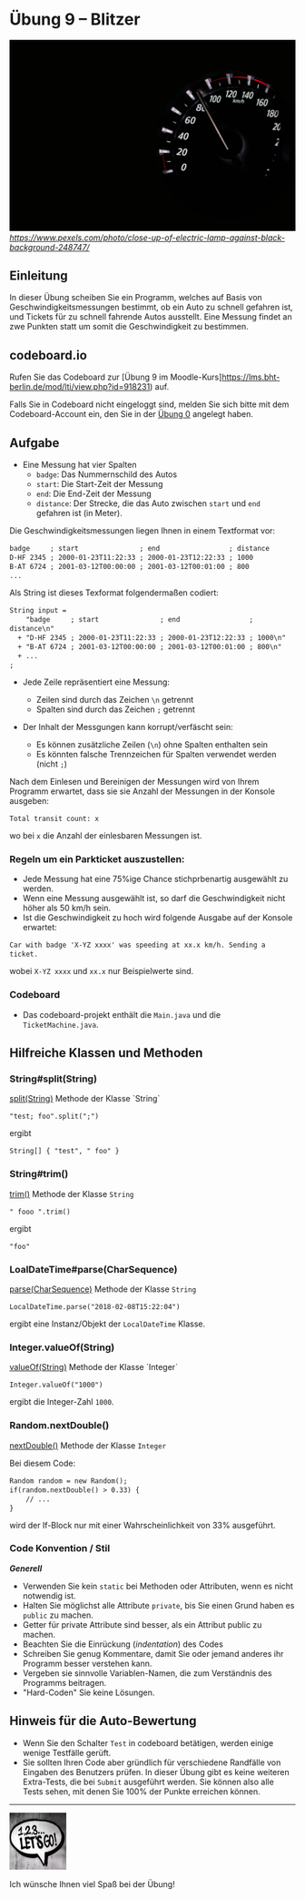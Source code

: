 # Übung 9 – Blitzer

![Photo by Pixabay](pexels-pixabay-248747.jpg)
 *https://www.pexels.com/photo/close-up-of-electric-lamp-against-black-background-248747/*

## Einleitung

In dieser Übung scheiben Sie ein Programm, welches auf Basis von Geschwindigkeitsmessungen bestimmt, ob ein Auto zu schnell gefahren ist, und Tickets für zu schnell fahrende Autos ausstellt. Eine Messung findet an zwe Punkten statt um somit die Geschwindigkeit zu bestimmen.

## codeboard.io 

Rufen Sie das Codeboard zur [Übung 9 im Moodle-Kurs]https://lms.bht-berlin.de/mod/lti/view.php?id=918231) auf. 

Falls Sie in Codeboard nicht eingeloggt sind, melden Sie sich bitte mit dem Codeboard-Account ein, den Sie in der [Übung 0](../bht_pr1_submission_00/README.md) angelegt haben.

## Aufgabe

* Eine Messung hat vier Spalten
  * `badge`: Das Nummernschild des Autos
  * `start`: Die Start-Zeit der Messung
  * `end`:   Die End-Zeit der Messung
  * `distance`: Der Strecke, die das Auto zwischen `start` und `end` gefahren ist (in Meter).

Die Geschwindigkeitsmessungen liegen Ihnen in einem Textformat vor:

```
badge     ; start               ; end                 ; distance
D-HF 2345 ; 2000-01-23T11:22:33 ; 2000-01-23T12:22:33 ; 1000
B-AT 6724 ; 2001-03-12T00:00:00 ; 2001-03-12T00:01:00 ; 800
...
```

Als String ist dieses Texformat folgendermaßen codiert:

```
String input = 
    "badge     ; start               ; end                 ; distance\n"
  + "D-HF 2345 ; 2000-01-23T11:22:33 ; 2000-01-23T12:22:33 ; 1000\n"
  + "B-AT 6724 ; 2001-03-12T00:00:00 ; 2001-03-12T00:01:00 ; 800\n"
  + ...
;
```

* Jede Zeile repräsentiert eine Messung:
  * Zeilen sind durch das Zeichen `\n` getrennt
  * Spalten sind durch das Zeichen `;` getrennt

* Der Inhalt der Messgungen kann korrupt/verfäscht sein:
  * Es können zusätzliche Zeilen (`\n`) ohne Spalten enthalten sein
  * Es könnten falsche Trennzeichen für Spalten verwendet werden (nicht `;`) 

Nach dem Einlesen und Bereinigen der Messungen wird von Ihrem Programm erwartet, dass sie sie Anzahl der Messungen in der Konsole ausgeben:

```
Total transit count: x
```

wo bei `x` die Anzahl der einlesbaren Messungen ist.

### Regeln um ein Parkticket auszustellen:
* Jede Messung hat eine 75%ige Chance stichprbenartig ausgewählt zu werden.
* Wenn eine Messung ausgewählt ist, so darf die Geschwindigkeit nicht höher als 50 km/h sein.
* Ist die Geschwindigkeit zu hoch wird folgende Ausgabe auf der Konsole erwartet:

```
Car with badge 'X-YZ xxxx' was speeding at xx.x km/h. Sending a ticket.
```

wobei `X-YZ xxxx` und `xx.x` nur Beispielwerte sind.


### Codeboard

* Das codeboard-projekt enthält die `Main.java` und die `TicketMachine.java`.


## Hilfreiche Klassen und Methoden

### String#split(String)
[split(String)](https://docs.oracle.com/javase/7/docs/api/java/lang/String.html#split(java.lang.String)) Methode der Klasse `String`

```
"test; foo".split(";")
``` 
ergibt
```
String[] { "test", " foo" }
```

### String#trim()
[trim()](https://docs.oracle.com/javase/7/docs/api/java/lang/String.html#trim()) Methode der Klasse `String`

```
" fooo ".trim() 
```
ergibt
```
"foo"
```

### LoalDateTime#parse(CharSequence)

[parse(CharSequence)](https://docs.oracle.com/javase/8/docs/api/java/time/LocalDateTime.html#parse-java.lang.CharSequence-) Methode der Klasse `String`

```
LocalDateTime.parse("2018-02-08T15:22:04")
```
ergibt eine Instanz/Objekt der `LocalDateTime` Klasse.

### Integer.valueOf(String)
[valueOf(String)](https://docs.oracle.com/javase/7/docs/api/java/lang/Integer.html#valueOf(java.lang.String)) Methode der Klasse `Integer`

```
Integer.valueOf("1000")
```

ergibt die Integer-Zahl `1000`.

### Random.nextDouble()

[nextDouble()](https://docs.oracle.com/javase/8/docs/api/java/util/Random.html#nextDouble--) Methode der Klasse `Integer`

Bei diesem Code:
```
Random random = new Random();
if(random.nextDouble() > 0.33) {
    // ...
}
```

wird der If-Block nur mit einer Wahrscheinlichkeit von 33% ausgeführt.

### Code Konvention / Stil

***Generell***
* Verwenden Sie kein `static` bei Methoden oder Attributen, wenn es nicht notwendig ist.
* Halten Sie möglichst alle Attribute `private`, bis Sie einen Grund haben es `public` zu machen. 
* Getter für private Attribute sind besser, als ein Attribut public zu machen.
* Beachten Sie die Einrückung (_indentation_) des Codes
* Schreiben Sie genug Kommentare, damit Sie oder jemand anderes ihr Programm besser verstehen kann.
* Vergeben sie sinnvolle Variablen-Namen, die zum Verständnis des Programms beitragen.
* "Hard-Coden" Sie keine Lösungen.

## Hinweis für die Auto-Bewertung

* Wenn Sie den Schalter `Test` in codeboard betätigen, werden einige wenige Testfälle gerüft. 
* Sie sollten Ihren Code aber gründlich für verschiedene Randfälle von Eingaben des Benutzers prüfen. In dieser Übung gibt es keine weiteren Extra-Tests, die bei `Submit` ausgeführt werden. Sie können also alle Tests sehen, mit denen Sie 100% der Punkte erreichen können.

---

<a href="https://www.pexels.com/photo/123-let-s-go-imaginary-text-704767/">
<img src="../pexels-sevenstorm-juhaszimrus-704767.jpg" width="100" height="100" alt="Photo by SevenStorm JUHASZIMRUS: https://www.pexels.com/photo/123-let-s-go-imaginary-text-704767/">
</a>

Ich wünsche Ihnen viel Spaß bei der Übung! 

